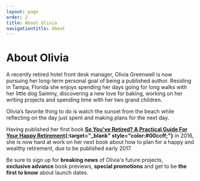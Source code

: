 ```yaml
---
layout: page
order: 2
title: About Olivia
navigationtitle: About
---
```

# About Olivia

<span style="font-weight:400;">A recently retired hotel front desk manager, Olivia Greenwell is now pursuing her long-term personal goal of being a published author. Residing in Tampa, Florida she enjoys spending her days going for long walks with her little dog Sammy, discovering a new love for baking, working on her writing projects and spending time with her two grand children.</span>

<span style="font-weight:400;">Olivia’s favorite thing to do is watch the sunset from the beach while reflecting on the day just spent and making plans for the next day.</span>

Having published her first book **[So You've Retired? A Practical Guide For Your Happy Retirement](https://www.amazon.com/So-Youve-Retired-Practical-Retirement/dp/153540809X){:target="_blank" style="color:#00ccff;"}** in 2016, she is now hard at work on her next book about how to plan for a happy and wealthy retirement, due to be published early 2017.

Be sure to sign up for **breaking news** of Olivia's future projects, **exclusive advance** book previews, **special promotions** and get to be **the first to know** about launch dates.
